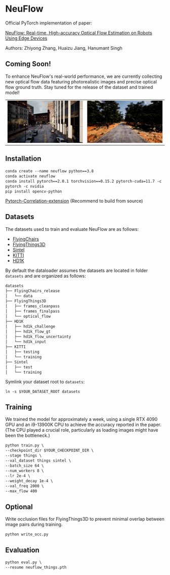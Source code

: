 # NeuFlow

Official PyTorch implementation of paper:

[NeuFlow: Real-time, High-accuracy Optical Flow Estimation on Robots Using Edge Devices](NeuFlow.pdf)

Authors: Zhiyong Zhang, Huaizu Jiang, Hanumant Singh

## Coming Soon!

To enhance NeuFlow's real-world performance, we are currently collecting new optical flow data featuring photorealistic images and precise optical flow ground truth. Stay tuned for the release of the dataset and trained model!


<table align="center">
  <tr>
    <td> 
      <img src="dataset_preview/dataset_1.png" width="600" >
    </td>
    <td> 
      <img src="dataset_preview/dataset_2.png" width="600" >
    </td>
  </tr>
</table>

## Installation

```
conda create --name neuflow python==3.8
conda activate neuflow
conda install pytorch==2.0.1 torchvision==0.15.2 pytorch-cuda=11.7 -c pytorch -c nvidia
pip install opencv-python
```

[Pytorch-Correlation-extension](https://github.com/ClementPinard/Pytorch-Correlation-extension) (Recommend to build from source)

## Datasets

The datasets used to train and evaluate NeuFlow are as follows:

* [FlyingChairs](https://lmb.informatik.uni-freiburg.de/resources/datasets/FlyingChairs.en.html#flyingchairs)
* [FlyingThings3D](https://lmb.informatik.uni-freiburg.de/resources/datasets/SceneFlowDatasets.en.html)
* [Sintel](http://sintel.is.tue.mpg.de/)
* [KITTI](http://www.cvlibs.net/datasets/kitti/eval_scene_flow.php?benchmark=flow)
* [HD1K](http://hci-benchmark.iwr.uni-heidelberg.de/) 

By default the dataloader assumes the datasets are located in folder `datasets` and are organized as follows:

```
datasets
├── FlyingChairs_release
│   └── data
├── FlyingThings3D
│   ├── frames_cleanpass
│   ├── frames_finalpass
│   └── optical_flow
├── HD1K
│   ├── hd1k_challenge
│   ├── hd1k_flow_gt
│   ├── hd1k_flow_uncertainty
│   └── hd1k_input
├── KITTI
│   ├── testing
│   └── training
├── Sintel
│   ├── test
│   └── training
```

Symlink your dataset root to `datasets`:

```shell
ln -s $YOUR_DATASET_ROOT datasets
```

## Training

We trained the model for approximately a week, using a single RTX 4090 GPU and an i9-13900K CPU to achieve the accuracy reported in the paper. (The CPU played a crucial role, particularly as loading images might have been the bottleneck.)

```
python train.py \
--checkpoint_dir $YOUR_CHECKPOINT_DIR \
--stage things \
--val_dataset things sintel \
--batch_size 64 \
--num_workers 8 \
--lr 2e-4 \
--weight_decay 1e-4 \
--val_freq 2000 \
--max_flow 400
```

## Optional

Write occlusion files for FlyingThings3D to prevent minimal overlap between image pairs during training.
```
python write_occ.py
```

## Evaluation

```
python eval.py \
--resume neuflow_things.pth
```